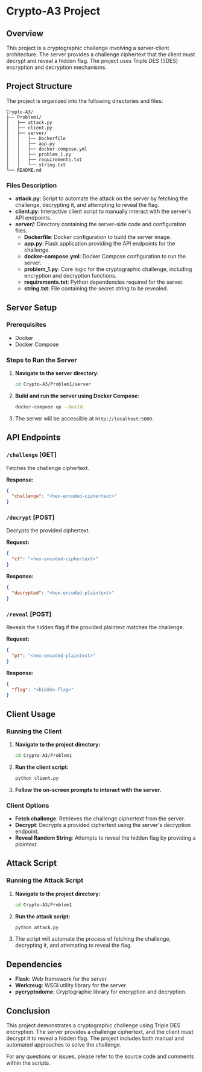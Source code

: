 # Crypto-A3 Project

## Overview

This project is a cryptographic challenge involving a server-client architecture. The server provides a challenge ciphertext that the client must decrypt and reveal a hidden flag. The project uses Triple DES (3DES) encryption and decryption mechanisms.

## Project Structure

The project is organized into the following directories and files:

```
Crypto-A3/
├── Problem1/
│   ├── attack.py
│   ├── client.py
│   ├── server/
│   │   ├── Dockerfile
│   │   ├── app.py
│   │   ├── docker-compose.yml
│   │   ├── problem_1.py
│   │   ├── requirements.txt
│   │   └── string.txt
└── README.md
```

### Files Description

- **attack.py**: Script to automate the attack on the server by fetching the challenge, decrypting it, and attempting to reveal the flag.
- **client.py**: Interactive client script to manually interact with the server's API endpoints.
- **server/**: Directory containing the server-side code and configuration files.
  - **Dockerfile**: Docker configuration to build the server image.
  - **app.py**: Flask application providing the API endpoints for the challenge.
  - **docker-compose.yml**: Docker Compose configuration to run the server.
  - **problem_1.py**: Core logic for the cryptographic challenge, including encryption and decryption functions.
  - **requirements.txt**: Python dependencies required for the server.
  - **string.txt**: File containing the secret string to be revealed.

## Server Setup

### Prerequisites

- Docker
- Docker Compose

### Steps to Run the Server

1. **Navigate to the server directory:**

   ```sh
   cd Crypto-A3/Problem1/server
   ```

2. **Build and run the server using Docker Compose:**

   ```sh
   docker-compose up --build
   ```

3. The server will be accessible at `http://localhost:5000`.

## API Endpoints

### `/challenge` [GET]

Fetches the challenge ciphertext.

**Response:**

```json
{
  "challenge": "<hex-encoded-ciphertext>"
}
```

### `/decrypt` [POST]

Decrypts the provided ciphertext.

**Request:**

```json
{
  "ct": "<hex-encoded-ciphertext>"
}
```

**Response:**

```json
{
  "decrypted": "<hex-encoded-plaintext>"
}
```

### `/reveal` [POST]

Reveals the hidden flag if the provided plaintext matches the challenge.

**Request:**

```json
{
  "pt": "<hex-encoded-plaintext>"
}
```

**Response:**

```json
{
  "flag": "<hidden-flag>"
}
```

## Client Usage

### Running the Client

1. **Navigate to the project directory:**

   ```sh
   cd Crypto-A3/Problem1
   ```

2. **Run the client script:**

   ```sh
   python client.py
   ```

3. **Follow the on-screen prompts to interact with the server.**

### Client Options

- **Fetch challenge**: Retrieves the challenge ciphertext from the server.
- **Decrypt**: Decrypts a provided ciphertext using the server's decryption endpoint.
- **Reveal Random String**: Attempts to reveal the hidden flag by providing a plaintext.

## Attack Script

### Running the Attack Script

1. **Navigate to the project directory:**

   ```sh
   cd Crypto-A3/Problem1
   ```

2. **Run the attack script:**

   ```sh
   python attack.py
   ```

3. The script will automate the process of fetching the challenge, decrypting it, and attempting to reveal the flag.

## Dependencies

- **Flask**: Web framework for the server.
- **Werkzeug**: WSGI utility library for the server.
- **pycryptodome**: Cryptographic library for encryption and decryption.

## Conclusion

This project demonstrates a cryptographic challenge using Triple DES encryption. The server provides a challenge ciphertext, and the client must decrypt it to reveal a hidden flag. The project includes both manual and automated approaches to solve the challenge.

For any questions or issues, please refer to the source code and comments within the scripts.
